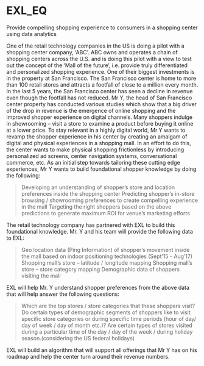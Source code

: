 # EXL_EQ
Provide compelling shopping experience to consumers in a shopping center using data analytics

One of the retail technology companies in the US is doing a pilot with a shopping center
company, ‘ABC’. ABC owns and operates a chain of shopping centers across the U.S. and is doing
this pilot with a view to test out the concept of the ‘Mall of the future’, i.e. provide truly
differentiated and personalized shopping experience. One of their biggest investments is in the
property at San Francisco. The San Francisco center is home to more than 100 retail stores and
attracts a footfall of close to a million every month. In the last 5 years, the San Francisco center has
seen a decline in revenue even though the footfall has not reduced.
Mr Y, the head of San Francisco center property has conducted various studies which show that a
big driver of the drop in revenue is the emergence of online shopping and the improved shopper
experience on digital channels. Many shoppers indulge in showrooming – visit a store to examine a
product before buying it online at a lower price.
To stay relevant in a highly digital world, Mr Y wants to revamp the shopper experience in his
center by creating an amalgam of digital and physical experiences in a shopping mall. In an
effort to do this, the center wants to make physical shopping frictionless by introducing
personalized ad screens, center navigation systems, conversational commerce, etc. As an initial
step towards tailoring these cutting edge experiences, Mr Y wants to build foundational shopper
knowledge by doing the following:

>Developing an understanding of shopper’s store and location preferences inside the
 shopping center
>Predicting shopper’s in-store browsing / showrooming preferences to create compelling
 experience in the mall
>Targeting the right shoppers based on the above predictions to generate maximum ROI
 for venue’s marketing efforts
 
 The retail technology company has partnered with EXL to build this foundational knowledge. Mr. Y
and his team will provide the following data to EXL:

>Geo location data (Ping Information) of shopper’s movement inside the mall based on
>indoor positioning technologies (Sept’15 - Aug’17)
>Shopping mall’s store – latitude / longitude mapping
>Shopping mall’s store – store category mapping
>Demographic data of shoppers visiting the mall

EXL will help Mr. Y understand shopper preferences from the above data that will help answer the
following questions:

>Which are the top stores / store categories that these shoppers visit?
>Do certain types of demographic segments of shoppers like to visit specific store
 categories or during specific time periods (hour of day/ day of week / day of month
 etc.)?
>Are certain types of stores visited during a particular time of the day / day of the week /
 during holiday season.(considering the US federal holidays)

EXL will build an algorithm that will support all offerings that Mr Y has on his roadmap and help the
center turn around their revenue numbers.
